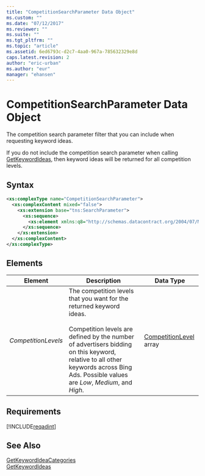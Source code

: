 ```yaml
---
title: "CompetitionSearchParameter Data Object"
ms.custom: ""
ms.date: "07/12/2017"
ms.reviewer: ""
ms.suite: ""
ms.tgt_pltfrm: ""
ms.topic: "article"
ms.assetid: 6ed6793c-d2c7-4aa0-967a-785632329e8d
caps.latest.revision: 2
author: "eric-urban"
ms.author: "eur"
manager: "ehansen"
---
```

# CompetitionSearchParameter Data Object
The competition search parameter filter that you can include when requesting keyword ideas.

If you do not include the competition search parameter when calling [GetKeywordIdeas](../adinsight-api/getkeywordideas-service-operation.md), then keyword ideas will be returned for all competition levels.

## Syntax

```xml
<xs:complexType name="CompetitionSearchParameter">
  <xs:complexContent mixed="false">
    <xs:extension base="tns:SearchParameter">
      <xs:sequence>
        <xs:element xmlns:q8="http://schemas.datacontract.org/2004/07/Microsoft.BingAds.Advertiser.AdInsight.Api.DataContract.V11.Entity.Common" minOccurs="0" name="CompetitionLevels" nillable="true" type="q8:ArrayOfCompetitionLevel"/>
      </xs:sequence>
    </xs:extension>
  </xs:complexContent>
</xs:complexType>
```

## <a name="Elements"></a>Elements

|Element|Description|Data Type|
|-----------|---------------|-------------|
|*CompetitionLevels*|The competition levels that you want for the returned keyword ideas.<br/><br/>Competition levels are defined by the number of advertisers bidding on this keyword, relative to all other keywords across Bing Ads. Possible values are *Low*, *Medium*, and *High*.|[CompetitionLevel](../adinsight-api/competitionlevel-value-set.md) array|

## Requirements
[!INCLUDE[reqadint](../adinsight-api/includes/reqadint.md)]
## See Also
[GetKeywordIdeaCategories](../adinsight-api/getkeywordideacategories-service-operation.md)  
[GetKeywordIdeas](../adinsight-api/getkeywordideas-service-operation.md)  
